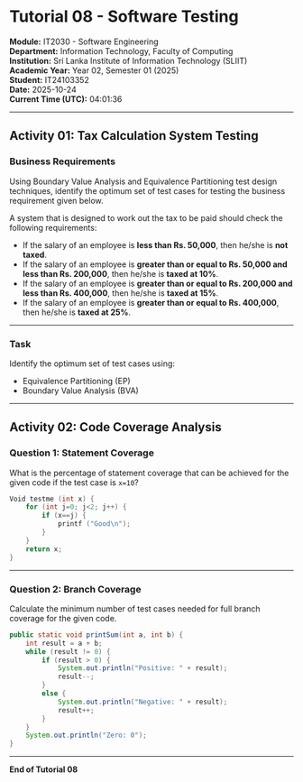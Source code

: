 # Tutorial 08 - Software Testing

**Module:** IT2030 - Software Engineering  
**Department:** Information Technology, Faculty of Computing  
**Institution:** Sri Lanka Institute of Information Technology (SLIIT)  
**Academic Year:** Year 02, Semester 01 (2025)  
**Student:** IT24103352  
**Date:** 2025-10-24  
**Current Time (UTC):** 04:01:36

---

## Activity 01: Tax Calculation System Testing

### Business Requirements

Using Boundary Value Analysis and Equivalence Partitioning test design techniques, identify the optimum set of test cases for testing the business requirement given below.

A system that is designed to work out the tax to be paid should check the following requirements:

- If the salary of an employee is **less than Rs. 50,000**, then he/she is **not taxed**.
- If the salary of an employee is **greater than or equal to Rs. 50,000 and less than Rs. 200,000**, then he/she is **taxed at 10%**.
- If the salary of an employee is **greater than or equal to Rs. 200,000 and less than Rs. 400,000**, then he/she is **taxed at 15%**.
- If the salary of an employee is **greater than or equal to Rs. 400,000**, then he/she is **taxed at 25%**.

---

### Task

Identify the optimum set of test cases using:
- Equivalence Partitioning (EP)
- Boundary Value Analysis (BVA)

---

## Activity 02: Code Coverage Analysis

### Question 1: Statement Coverage

What is the percentage of statement coverage that can be achieved for the given code if the test case is `x=10`?

```c
Void testme (int x) {
    for (int j=0; j<2; j++) {
        if (x==j) {
            printf ("Good\n");
        }
    }
    return x;
}
```

---

### Question 2: Branch Coverage

Calculate the minimum number of test cases needed for full branch coverage for the given code.

```java
public static void printSum(int a, int b) {
    int result = a + b;
    while (result != 0) {
        if (result > 0) {
            System.out.println("Positive: " + result);
            result--;
        }
        else {
            System.out.println("Negative: " + result);
            result++;
        }
    }
    System.out.println("Zero: 0");
}
```

---

**End of Tutorial 08**
